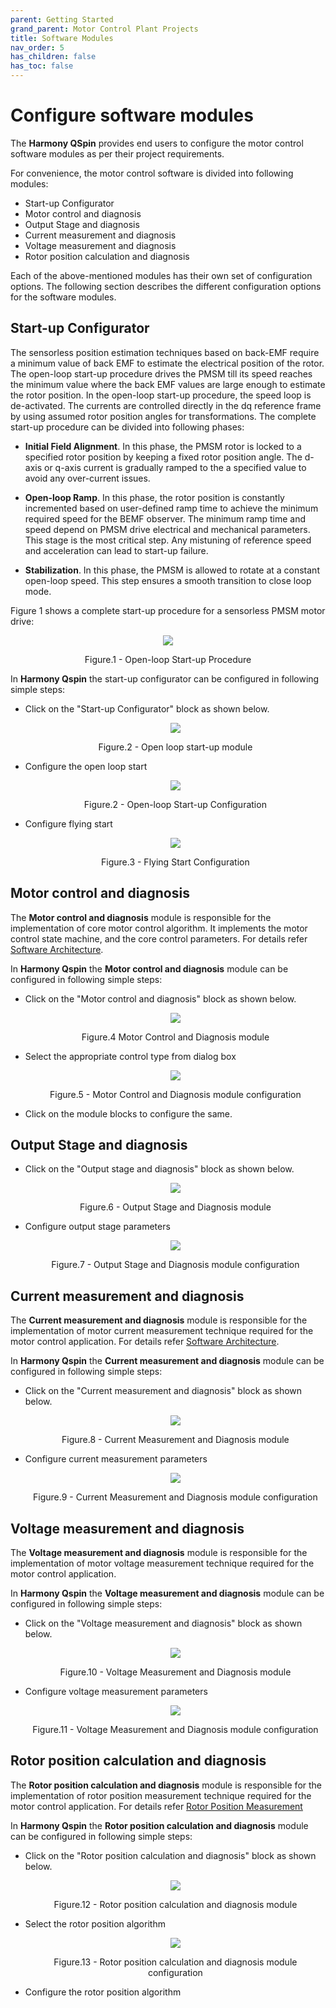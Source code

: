 ```yaml
---
parent: Getting Started
grand_parent: Motor Control Plant Projects
title: Software Modules
nav_order: 5
has_children: false
has_toc: false
--- 
```


# Configure software modules
The **Harmony QSpin** provides end users to configure the motor control software modules as per their project requirements. 

For convenience, the motor control software is divided into following modules:
- Start-up Configurator
- Motor control and diagnosis
- Output Stage and diagnosis
- Current measurement and diagnosis
- Voltage measurement and diagnosis
- Rotor position calculation and diagnosis


Each of the above-mentioned modules has their own set of configuration options. The following section describes the different configuration options for the software modules.

## Start-up Configurator
The sensorless position estimation techniques based on back-EMF require a minimum value of back EMF to estimate the electrical position of the rotor. The open-loop start-up procedure drives the PMSM till its speed reaches the minimum value where the back EMF values are large enough to estimate the rotor position.
In the open-loop start-up procedure, the speed loop is de-activated.  The currents are controlled directly in the dq reference frame by using assumed rotor position angles for transformations. 
The complete start-up procedure can be divided into following phases:

- **Initial Field Alignment**. In this phase, the PMSM rotor is locked to a specified rotor position by keeping a fixed rotor position angle. The d-axis or q-axis current is gradually ramped to the a specified value to avoid any over-current issues. 

- **Open-loop Ramp**. In this phase, the rotor position is constantly incremented based on user-defined ramp time to achieve the minimum required speed for the BEMF observer. The minimum ramp time and speed depend on PMSM drive electrical and mechanical parameters. This stage is the most critical step. Any mistuning of reference speed and acceleration can lead to start-up failure.

- **Stabilization**. In this phase, the PMSM is allowed to rotate at a constant open-loop speed. This step ensures a smooth transition to close loop mode.

Figure 1 shows a complete start-up procedure for a sensorless PMSM motor drive:

<p align="center">
  <img src="images/Open_loop_start_up_procedure.JPG" />
  <figcaption align= "center">Figure.1 - Open-loop Start-up Procedure </figcaption>
</p>

In **Harmony Qspin** the start-up configurator can be configured in following simple steps:
- Click on the "Start-up Configurator" block as shown below.
    <p align="center">
        <img src="images/start_up_module.JPG" />
        <figcaption align= "center">Figure.2 - Open loop start-up module </figcaption>
    </p>
- Configure the open loop start
    <p align="center">
        <img src="images/open_loop_configuration.jpg" />
        <figcaption align= "center">Figure.2 - Open-loop Start-up Configuration </figcaption>
    </p>

- Configure flying start
    <p align="center">
        <img src="images/flying_start_config.jpg" />
        <figcaption align= "center">Figure.3 - Flying Start Configuration </figcaption>
    </p>


## Motor control and diagnosis
The **Motor control and diagnosis** module is responsible for the implementation of core motor control algorithm. It implements the motor control state machine, and the core control parameters. For details refer [Software Architecture](theory/software_architecture.md).

In **Harmony Qspin** the **Motor control and diagnosis** module can be configured in following simple steps:

- Click on the "Motor control and diagnosis" block as shown below.
    <p align="center">
        <img src="images/motor_control_and_diagnosis.jpg" />
        <figcaption align= "center">Figure.4 Motor Control and Diagnosis module </figcaption>
    </p>
- Select the appropriate control type from dialog box
    <p align="center">
        <img src="images/motor_control_config.jpg" />
        <figcaption align= "center">Figure.5 - Motor Control and Diagnosis module configuration </figcaption>
    </p>
- Click on the module blocks to configure the same.

## Output Stage and diagnosis
- Click on the "Output stage and diagnosis" block as shown below.
    <p align="center">
        <img src="images/output_stage_and_diagnosis.jpg" />
        <figcaption align= "center">Figure.6 - Output Stage and Diagnosis module </figcaption>
    </p>

- Configure output stage parameters
    <p align="center">
        <img src="images/output_stage_config.jpg" />
        <figcaption align= "center">Figure.7 - Output Stage and Diagnosis module configuration </figcaption>
    </p>

## Current measurement and diagnosis
The **Current measurement and diagnosis** module is responsible for the implementation of motor current measurement technique required for the motor control application. For details refer [Software Architecture](theory/current_measurement.md).

In **Harmony Qspin** the **Current measurement and diagnosis** module can be configured in following simple steps:
- Click on the "Current measurement and diagnosis" block as shown below.
    <p align="center">
        <img src="images/current_calculation_and_diagnosis.jpg" />
        <figcaption align= "center">Figure.8 - Current Measurement and Diagnosis module </figcaption>
    </p>
- Configure current measurement parameters
    <p align="center">
        <img src="images/current_measurement_and_diagnosis.jpg" />
        <figcaption align= "center">Figure.9 - Current Measurement and Diagnosis module configuration </figcaption>
    </p>

## Voltage measurement and diagnosis
The **Voltage measurement and diagnosis** module is responsible for the implementation of motor voltage measurement technique required for the motor control application. 


In **Harmony Qspin** the **Voltage measurement and diagnosis** module can be configured in following simple steps:
- Click on the "Voltage measurement and diagnosis" block as shown below.
    <p align="center">
        <img src="images/voltage_measurement_and_diagnosis.jpg" />
        <figcaption align= "center">Figure.10 - Voltage Measurement and Diagnosis module  </figcaption>
    </p>
- Configure voltage measurement parameters
    <p align="center">
        <img src="images/voltage_measurment_config.jpg" />
        <figcaption align= "center">Figure.11 - Voltage Measurement and Diagnosis module  configuration </figcaption>
    </p>

## Rotor position calculation and diagnosis
The **Rotor position calculation and diagnosis** module is responsible for the implementation of rotor position measurement technique required for the motor control application. For details refer [Rotor Position Measurement](theory/rotor_position_measurement.md)

In **Harmony Qspin** the **Rotor position calculation and diagnosis** module can be configured in following simple steps:
- Click on the "Rotor position calculation and diagnosis" block as shown below.
    <p align="center">
        <img src="images/Position_calculation_and_diagnosis.jpg" />
        <figcaption align= "center">Figure.12 - Rotor position calculation and diagnosis module </figcaption>
    </p>
- Select the rotor position algorithm
    <p align="center">
        <img src="images/position_measurement_config.jpg" />
        <figcaption align= "center">Figure.13 - Rotor position calculation and diagnosis module configuration </figcaption>
    </p>
- Configure the rotor position algorithm


